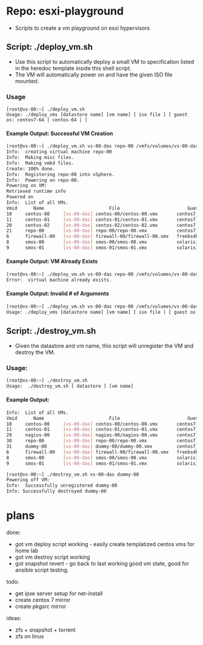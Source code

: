 # Repo: esxi-playground 
- Scripts to create a vm playground on esxi hypervisors

## Script: ./deploy_vm.sh
- Use this script to automatically deploy a small VM to specification listed in the heredoc template inside this shell script.
- The VM will automatically power on and have the given ISO file mounted.

### Usage
```
[root@vs-00:~] ./deploy_vm.sh
Usage: ./deploy_vms [datastore name] [vm name] [ iso file ] [ guest os: centos7-64 | centos-64 | ]
```

#### Example Output:  Successful VM Creation
```bash
[root@vs-00:~] ./deploy_vm.sh vs-00-das repo-00 /vmfs/volumes/vs-00-das/image-repo/CentOS-7-x86_64-Everything-1708.iso centos7-64
Info:  creating virtual machine repo-00
Info:  Making misc files.
Info:  Making vmkd files.
Create: 100% done.
Info:  Registering repo-00 into vSphere.
Info:  Powering on repo-00.
Powering on VM:
Retrieved runtime info
Powered on
Info:  List of all VMs.
Vmid      Name                        File                         Guest OS        Version   Annotation
10     centos-00     [vs-00-das] centos-00/centos-00.vmx       centos7_64Guest     vmx-13
11     centos-01     [vs-00-das] centos-01/centos-01.vmx       centos7_64Guest     vmx-13
20     centos-02     [vs-00-das] centos-02/centos-02.vmx       centos7_64Guest     vmx-11
21     repo-00       [vs-00-das] repo-00/repo-00.vmx           centos7_64Guest     vmx-11
6      firewall-00   [vs-00-das] firewall-00/firewall-00.vmx   freebsd64Guest      vmx-13
8      smos-00       [vs-00-das] smos-00/smos-00.vmx           solaris11_64Guest   vmx-13
9      smos-01       [vs-00-das] smos-01/smos-01.vmx           solaris11_64Guest   vmx-13
```

#### Example Output:  VM Already Exists
```bash
[root@vs-00:~] ./deploy_vm.sh vs-00-das repo-00 /vmfs/volumes/vs-00-das/image-repo/CentOS-7-x86_64-Everything-1708.iso centos7-64
Error:  virtual machine already exists.
```

#### Example Output: Invalid # of Arguments
```bash
[root@vs-00:~] ./deploy_vm.sh vs-00-das repo-00 /vmfs/volumes/vs-00-das/image-repo/CentOS-7-x86_64-Everything-1708.iso
Usage: ./deploy_vms [datastore name] [vm name] [ iso file ] [ guest os: centos7-64 | centos-64 | ]
```

## Script: ./destroy_vm.sh
- Given the datastore and vm name, this script will unregister the VM and destroy the VM.

### Usage:
```bash
[root@vs-00:~] ./destroy_vm.sh
Usage:  ./destroy_vm.sh [ datastore ] [vm name]
```

#### Example Output:

```bash
Info:  List of all VMs.
Vmid      Name                        File                         Guest OS        Version   Annotation
10     centos-00     [vs-00-das] centos-00/centos-00.vmx       centos7_64Guest     vmx-13
11     centos-01     [vs-00-das] centos-01/centos-01.vmx       centos7_64Guest     vmx-13
29     nagios-00     [vs-00-das] nagios-00/nagios-00.vmx       centos7_64Guest     vmx-13
30     repo-00       [vs-00-das] repo-00/repo-00.vmx           centos7_64Guest     vmx-13
31     dummy-00      [vs-00-das] dummy-00/dummy-00.vmx         centos7_64Guest     vmx-13
6      firewall-00   [vs-00-das] firewall-00/firewall-00.vmx   freebsd64Guest      vmx-13
8      smos-00       [vs-00-das] smos-00/smos-00.vmx           solaris11_64Guest   vmx-13
9      smos-01       [vs-00-das] smos-01/smos-01.vmx           solaris11_64Guest   vmx-13

[root@vs-00:~] ./destroy_vm.sh vs-00-das dummy-00
Powering off VM:
Info:  Successfully unregistered dummy-00
Info: Successfully destroyed dummy-00
```

# plans

done:
* got vm deploy script working - easily create templatized centos vms for home lab
* got vm destroy script working
* got snapshot revert - go back to last working good vm state, good for ansible script testing.

todo:
* get ipxe server setup for net-install
* create centos 7 mirror
* create pkgsrc mirror

ideas:
* zfs + snapshot + torrent
* zfs on linux
